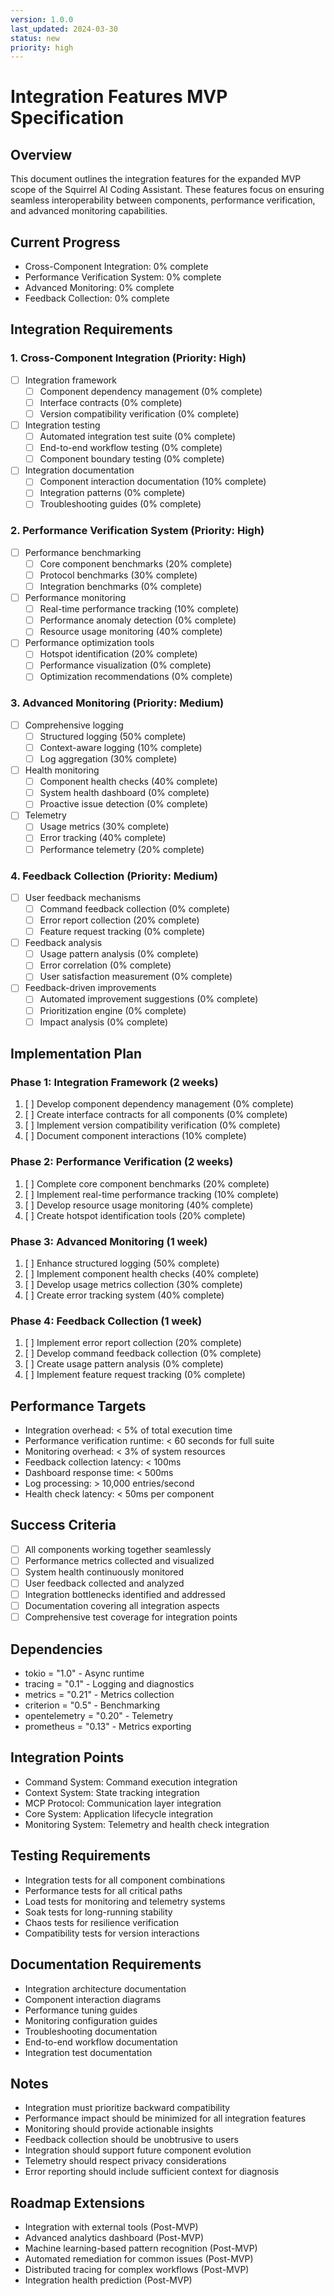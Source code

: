 ```yaml
---
version: 1.0.0
last_updated: 2024-03-30
status: new
priority: high
---
```


# Integration Features MVP Specification

## Overview
This document outlines the integration features for the expanded MVP scope of the Squirrel AI Coding Assistant. These features focus on ensuring seamless interoperability between components, performance verification, and advanced monitoring capabilities.

## Current Progress
- Cross-Component Integration: 0% complete
- Performance Verification System: 0% complete
- Advanced Monitoring: 0% complete
- Feedback Collection: 0% complete

## Integration Requirements

### 1. Cross-Component Integration (Priority: High)
- [ ] Integration framework
  - [ ] Component dependency management (0% complete)
  - [ ] Interface contracts (0% complete)
  - [ ] Version compatibility verification (0% complete)
- [ ] Integration testing
  - [ ] Automated integration test suite (0% complete)
  - [ ] End-to-end workflow testing (0% complete)
  - [ ] Component boundary testing (0% complete)
- [ ] Integration documentation
  - [ ] Component interaction documentation (10% complete)
  - [ ] Integration patterns (0% complete)
  - [ ] Troubleshooting guides (0% complete)

### 2. Performance Verification System (Priority: High)
- [ ] Performance benchmarking
  - [ ] Core component benchmarks (20% complete)
  - [ ] Protocol benchmarks (30% complete)
  - [ ] Integration benchmarks (0% complete)
- [ ] Performance monitoring
  - [ ] Real-time performance tracking (10% complete)
  - [ ] Performance anomaly detection (0% complete)
  - [ ] Resource usage monitoring (40% complete)
- [ ] Performance optimization tools
  - [ ] Hotspot identification (20% complete)
  - [ ] Performance visualization (0% complete)
  - [ ] Optimization recommendations (0% complete)

### 3. Advanced Monitoring (Priority: Medium)
- [ ] Comprehensive logging
  - [ ] Structured logging (50% complete)
  - [ ] Context-aware logging (10% complete)
  - [ ] Log aggregation (30% complete)
- [ ] Health monitoring
  - [ ] Component health checks (40% complete)
  - [ ] System health dashboard (0% complete)
  - [ ] Proactive issue detection (0% complete)
- [ ] Telemetry
  - [ ] Usage metrics (30% complete)
  - [ ] Error tracking (40% complete)
  - [ ] Performance telemetry (20% complete)

### 4. Feedback Collection (Priority: Medium)
- [ ] User feedback mechanisms
  - [ ] Command feedback collection (0% complete)
  - [ ] Error report collection (20% complete)
  - [ ] Feature request tracking (0% complete)
- [ ] Feedback analysis
  - [ ] Usage pattern analysis (0% complete)
  - [ ] Error correlation (0% complete)
  - [ ] User satisfaction measurement (0% complete)
- [ ] Feedback-driven improvements
  - [ ] Automated improvement suggestions (0% complete)
  - [ ] Prioritization engine (0% complete)
  - [ ] Impact analysis (0% complete)

## Implementation Plan

### Phase 1: Integration Framework (2 weeks)
1. [ ] Develop component dependency management (0% complete)
2. [ ] Create interface contracts for all components (0% complete)
3. [ ] Implement version compatibility verification (0% complete)
4. [ ] Document component interactions (10% complete)

### Phase 2: Performance Verification (2 weeks)
1. [ ] Complete core component benchmarks (20% complete)
2. [ ] Implement real-time performance tracking (10% complete)
3. [ ] Develop resource usage monitoring (40% complete)
4. [ ] Create hotspot identification tools (20% complete)

### Phase 3: Advanced Monitoring (1 week)
1. [ ] Enhance structured logging (50% complete)
2. [ ] Implement component health checks (40% complete)
3. [ ] Develop usage metrics collection (30% complete)
4. [ ] Create error tracking system (40% complete)

### Phase 4: Feedback Collection (1 week)
1. [ ] Implement error report collection (20% complete)
2. [ ] Develop command feedback collection (0% complete)
3. [ ] Create usage pattern analysis (0% complete)
4. [ ] Implement feature request tracking (0% complete)

## Performance Targets
- Integration overhead: < 5% of total execution time
- Performance verification runtime: < 60 seconds for full suite
- Monitoring overhead: < 3% of system resources
- Feedback collection latency: < 100ms
- Dashboard response time: < 500ms
- Log processing: > 10,000 entries/second
- Health check latency: < 50ms per component

## Success Criteria
- [ ] All components working together seamlessly
- [ ] Performance metrics collected and visualized
- [ ] System health continuously monitored
- [ ] User feedback collected and analyzed
- [ ] Integration bottlenecks identified and addressed
- [ ] Documentation covering all integration aspects
- [ ] Comprehensive test coverage for integration points

## Dependencies
- tokio = "1.0" - Async runtime
- tracing = "0.1" - Logging and diagnostics
- metrics = "0.21" - Metrics collection
- criterion = "0.5" - Benchmarking
- opentelemetry = "0.20" - Telemetry
- prometheus = "0.13" - Metrics exporting

## Integration Points
- Command System: Command execution integration
- Context System: State tracking integration
- MCP Protocol: Communication layer integration
- Core System: Application lifecycle integration
- Monitoring System: Telemetry and health check integration

## Testing Requirements
- Integration tests for all component combinations
- Performance tests for all critical paths
- Load tests for monitoring and telemetry systems
- Soak tests for long-running stability
- Chaos tests for resilience verification
- Compatibility tests for version interactions

## Documentation Requirements
- Integration architecture documentation
- Component interaction diagrams
- Performance tuning guides
- Monitoring configuration guides
- Troubleshooting documentation
- End-to-end workflow documentation
- Integration test documentation

## Notes
- Integration must prioritize backward compatibility
- Performance impact should be minimized for all integration features
- Monitoring should provide actionable insights
- Feedback collection should be unobtrusive to users
- Integration should support future component evolution
- Telemetry should respect privacy considerations
- Error reporting should include sufficient context for diagnosis

## Roadmap Extensions
- Integration with external tools (Post-MVP)
- Advanced analytics dashboard (Post-MVP)
- Machine learning-based pattern recognition (Post-MVP)
- Automated remediation for common issues (Post-MVP)
- Distributed tracing for complex workflows (Post-MVP)
- Integration health prediction (Post-MVP) 